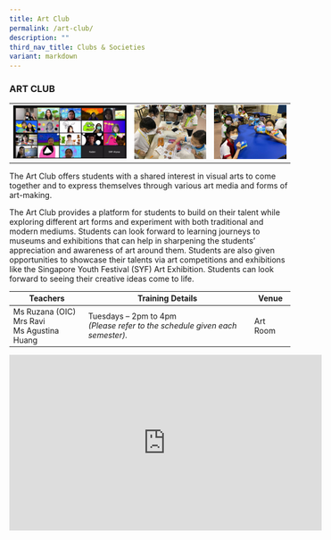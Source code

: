 ```yaml
---
title: Art Club
permalink: /art-club/
description: ""
third_nav_title: Clubs & Societies
variant: markdown
---
```

### ART CLUB

<table>
	<tbody><tr>
		<td width="43%"><img src="/images/ArtClub-1.jpg"></td>
		<td><img src="/images/ArtClub-2.jpg"></td>
		<td><img src="/images/ArtClub-2(1).jpg"></td>
	</tr>
</tbody></table>

The Art Club offers students with a shared interest in visual arts to come together and to express themselves through various art media and forms of art-making.&nbsp;

The Art Club provides a platform for students to build on their talent while exploring different art forms and experiment with both traditional and modern mediums. Students can look forward to learning journeys to museums and exhibitions that can help in sharpening the students’ appreciation and awareness of art around them. Students are also given opportunities to showcase their talents via art competitions and exhibitions like the Singapore Youth Festival (SYF) Art Exhibition. Students can look forward to seeing their creative ideas come to life.

| Teachers | Training Details | Venue |
| --- | --- | --- |
| Ms Ruzana&nbsp;(OIC)<br>Mrs Ravi <br>Ms Agustina Huang| Tuesdays – 2pm to 4pm<br>*(Please refer to the schedule given each semester).* | Art Room |

<iframe allowfullscreen="" allow="accelerometer; autoplay; clipboard-write; encrypted-media; gyroscope; picture-in-picture; web-share" frameborder="0" title="YouTube video player" src="https://www.youtube.com/embed/ZK8SvMpfvX4?si=LbKI-GmVWvHZXyKk" height="315" width="560"></iframe>